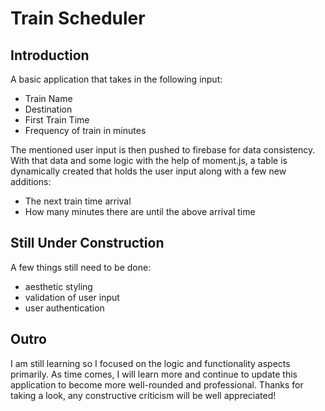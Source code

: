 # Train Scheduler

## Introduction

A basic application that takes in the following input:

* Train Name
* Destination
* First Train Time
* Frequency of train in minutes

The mentioned user input is then pushed to firebase for data consistency. With that data and some logic with the help of moment.js, a table is dynamically created that holds the user input along with a few new additions:

* The next train time arrival
* How many minutes there are until the above arrival time

## Still Under Construction
A few things still need to be done:

* aesthetic styling
* validation of user input
* user authentication

## Outro
I am still learning so I focused on the logic and functionality aspects primarily. As time comes, I will learn more and continue to update this application to become more well-rounded and professional. Thanks for taking a look, any constructive criticism will be well appreciated!


